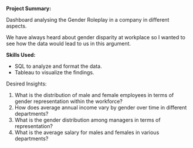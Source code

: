 **Project Summary:**

Dashboard analysing the Gender Roleplay in a company in different aspects. 

We have always heard about gender disparity at workplace so I wanted to see how the data would lead to us in this argument.

**Skills Used:**
- SQL to analyze and format the data.
- Tableau to visualize the findings.


Desired Insights:

1. What is the distribution of male and female employees in terms of gender representation within the workforce?
2. How does average annual income vary by gender over time in different departments?
3. What is the gender distribution among managers in terms of representation?
4. What is the average salary for males and females in various departments?




